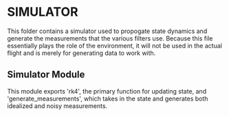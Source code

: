 # SIMULATOR
This folder contains a simulator used to propogate state dynamics and generate the measurements that the various filters use. Because this file essentially plays the role of the environment, it will not be used in the actual flight and is merely for generating data to work with. 

## Simulator Module 
This module exports 'rk4', the primary function for updating state, and 'generate_measurements', which takes in  the state and generates 
both idealized and noisy measurements.